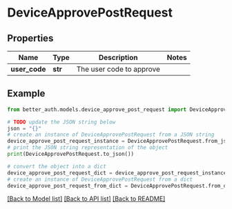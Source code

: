 # DeviceApprovePostRequest


## Properties

Name | Type | Description | Notes
------------ | ------------- | ------------- | -------------
**user_code** | **str** | The user code to approve | 

## Example

```python
from better_auth.models.device_approve_post_request import DeviceApprovePostRequest

# TODO update the JSON string below
json = "{}"
# create an instance of DeviceApprovePostRequest from a JSON string
device_approve_post_request_instance = DeviceApprovePostRequest.from_json(json)
# print the JSON string representation of the object
print(DeviceApprovePostRequest.to_json())

# convert the object into a dict
device_approve_post_request_dict = device_approve_post_request_instance.to_dict()
# create an instance of DeviceApprovePostRequest from a dict
device_approve_post_request_from_dict = DeviceApprovePostRequest.from_dict(device_approve_post_request_dict)
```
[[Back to Model list]](../README.md#documentation-for-models) [[Back to API list]](../README.md#documentation-for-api-endpoints) [[Back to README]](../README.md)


